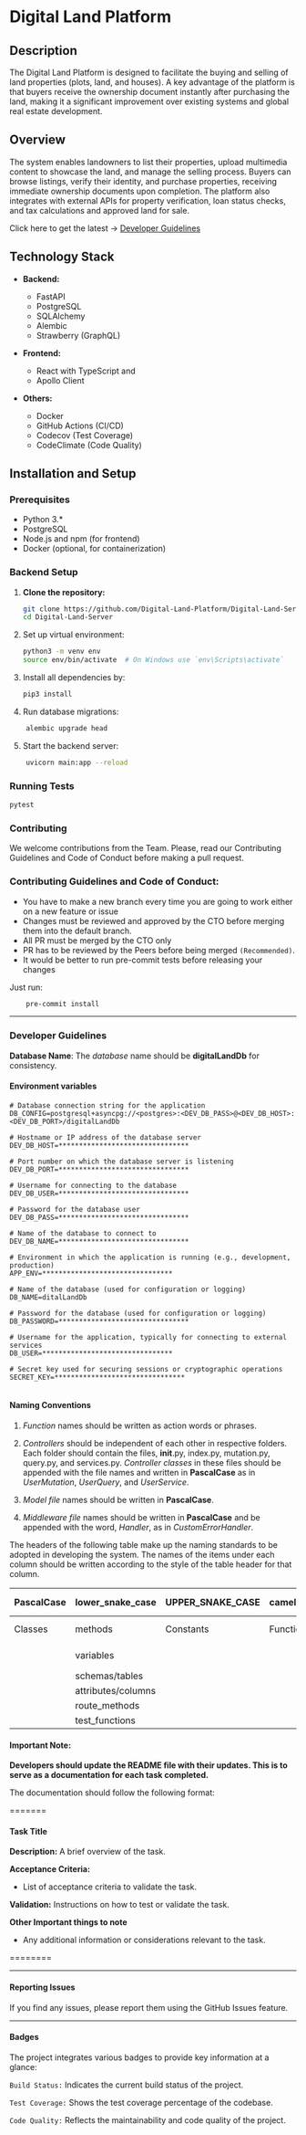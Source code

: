 # Digital Land Platform

## Description

The Digital Land Platform is designed to facilitate the buying and selling of land properties (plots, land, and houses). A key advantage of the platform is that buyers receive the ownership document instantly after purchasing the land, making it a significant improvement over existing systems and global real estate development.

## Overview

The system enables landowners to list their properties, upload multimedia content to showcase the land, and manage the selling process. Buyers can browse listings, verify their identity, and purchase properties, receiving immediate ownership documents upon completion. The platform also integrates with external APIs for property verification, loan status checks, and tax calculations and approved land for sale.

Click here to get the latest -> <a href="#dev_guide">Developer Guidelines</a>

## Technology Stack

- **Backend:**
  - FastAPI
  - PostgreSQL
  - SQLAlchemy
  - Alembic
  - Strawberry (GraphQL)

- **Frontend:**
  - React with TypeScript and
  - Apollo Client

- **Others:**
  - Docker
  - GitHub Actions (CI/CD)
  - Codecov (Test Coverage)
  - CodeClimate (Code Quality)

## Installation and Setup

### Prerequisites

- Python 3.*
- PostgreSQL
- Node.js and npm (for frontend)
- Docker (optional, for containerization)

### Backend Setup

1. **Clone the repository:**

   ```bash
   git clone https://github.com/Digital-Land-Platform/Digital-Land-Server.git
   cd Digital-Land-Server
   ```

2. Set up virtual environment:

    ```bash
    python3 -m venv env
    source env/bin/activate  # On Windows use `env\Scripts\activate`
    ```

3. Install all dependencies by:

   ```bash
   pip3 install
   ```
   
4. Run database migrations:

```bash
    alembic upgrade head
```

5. Start the backend server:

```bash
    uvicorn main:app --reload
```

### Running Tests

```bash
pytest
```

### Contributing

We welcome contributions from the Team. Please, read our Contributing Guidelines and Code of Conduct before making a pull request.

### Contributing Guidelines and Code of Conduct:

- You have to make a new branch every time you are going to work either on a new feature or issue
- Changes must be reviewed and approved by the CTO before merging them into the default branch.
- All PR must be merged by the CTO only
- PR has to be reviewed by the Peers before being merged `(Recommended)`.
- It would be better to run pre-commit tests before releasing your changes

Just run:

```bash
    pre-commit install
```

---

<h3 id="dev_guide">Developer Guidelines</h3>

**Database Name**: The *database* name should be **digitalLandDb** for consistency.

#### Environment variables

```
# Database connection string for the application
DB_CONFIG=postgresql+asyncpg://<postgres>:<DEV_DB_PASS>@<DEV_DB_HOST>:<DEV_DB_PORT>/digitalLandDb

# Hostname or IP address of the database server
DEV_DB_HOST=********************************

# Port number on which the database server is listening
DEV_DB_PORT=********************************

# Username for connecting to the database
DEV_DB_USER=********************************

# Password for the database user
DEV_DB_PASS=********************************

# Name of the database to connect to
DEV_DB_NAME=********************************

# Environment in which the application is running (e.g., development, production)
APP_ENV=********************************

# Name of the database (used for configuration or logging)
DB_NAME=ditalLandDb

# Password for the database (used for configuration or logging)
DB_PASSWORD=********************************

# Username for the application, typically for connecting to external services
DB_USER=********************************

# Secret key used for securing sessions or cryptographic operations
SECRET_KEY=********************************


```

#### Naming Conventions

1. *Function* names should be written as action words or phrases.

2. *Controllers* should be independent of each other in respective folders. Each folder should contain the files, __init__.py, index.py, mutation.py, query.py, and services.py. *Controller classes* in these files should be appended with the file names and written in **PascalCase** as in *UserMutation*, *UserQuery*, and *UserService*.

3. *Model file* names should be written in **PascalCase**.

4. *Middleware file* names should be written in **PascalCase** and be appended with the word, *Handler*, as in *CustomErrorHandler*.


The headers of the following table make up the naming standards to be adopted in developing the system.
The names of the items under each column should be written according to the style of the table header for that column.

| PascalCase        | lower_snake_case | UPPER_SNAKE_CASE | camelCase        | khebab-case      |
|  ---------------- | ---------------- | ---------------- | ---------------- | ---------------- |
| Classes           | methods          | Constants        | Functions        | docker-compose   |
|                   | variables        |                  |                  | git-branch  |
|                   | schemas/tables   |        |      |                  |
|                   | attributes/columns |        |      |                  |
|                   | route_methods    |        |      |                  |
|                   | test_functions   |        |      |                  |


#### Important Note: 
**Developers should update the README file with their updates. This is to serve as a documentation for each task completed.**

The documentation should follow the following format:

=======

#### Task Title
**Description:**
A brief overview of the task.

**Acceptance Criteria:**
- List of acceptance criteria to validate the task.

**Validation:**
Instructions on how to test or validate the task.

**Other Important things to note**
- Any additional information or considerations relevant to the task.

========

---


#### Reporting Issues

If you find any issues, please report them using the GitHub Issues feature.

---

#### Badges

The project integrates various badges to provide key information at a glance:

`Build Status:` Indicates the current build status of the project.

`Test Coverage:` Shows the test coverage percentage of the codebase.

`Code Quality:` Reflects the maintainability and code quality of the project.
